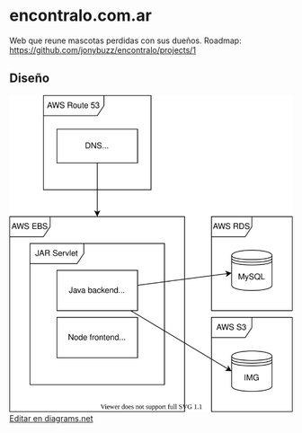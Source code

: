 # encontralo.com.ar

Web que reune mascotas perdidas con sus dueños. Roadmap: https://github.com/jonybuzz/encontralo/projects/1

## Diseño
![Diseño](diagramas.svg)
<a href="https://app.diagrams.net/#Hjonybuzz%2Fencontralo%2Fmain%2Fdiagramas.svg" target="_blank">Editar en diagrams.net</a>
